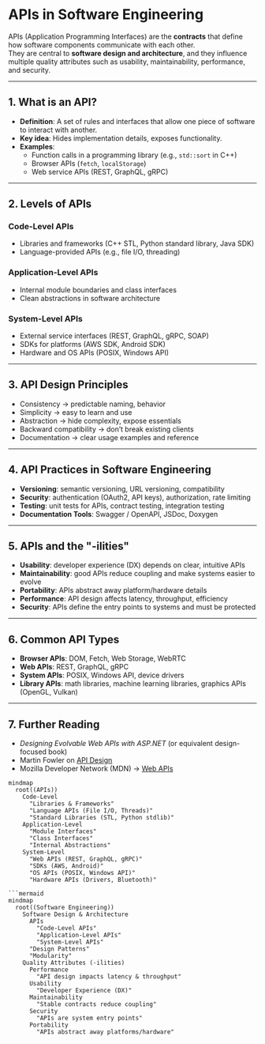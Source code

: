 # APIs in Software Engineering

APIs (Application Programming Interfaces) are the **contracts** that define how software components communicate with each other.  
They are central to **software design and architecture**, and they influence multiple quality attributes such as usability, maintainability, performance, and security.

---

## 1. What is an API?
- **Definition**: A set of rules and interfaces that allow one piece of software to interact with another.
- **Key idea**: Hides implementation details, exposes functionality.
- **Examples**:
  - Function calls in a programming library (e.g., `std::sort` in C++)  
  - Browser APIs (`fetch`, `localStorage`)  
  - Web service APIs (REST, GraphQL, gRPC)  

---

## 2. Levels of APIs
### Code-Level APIs
- Libraries and frameworks (C++ STL, Python standard library, Java SDK)
- Language-provided APIs (e.g., file I/O, threading)

### Application-Level APIs
- Internal module boundaries and class interfaces
- Clean abstractions in software architecture

### System-Level APIs
- External service interfaces (REST, GraphQL, gRPC, SOAP)
- SDKs for platforms (AWS SDK, Android SDK)
- Hardware and OS APIs (POSIX, Windows API)

---

## 3. API Design Principles
- Consistency → predictable naming, behavior
- Simplicity → easy to learn and use
- Abstraction → hide complexity, expose essentials
- Backward compatibility → don’t break existing clients
- Documentation → clear usage examples and reference

---

## 4. API Practices in Software Engineering
- **Versioning**: semantic versioning, URL versioning, compatibility
- **Security**: authentication (OAuth2, API keys), authorization, rate limiting
- **Testing**: unit tests for APIs, contract testing, integration testing
- **Documentation Tools**: Swagger / OpenAPI, JSDoc, Doxygen

---

## 5. APIs and the "-ilities"
- **Usability**: developer experience (DX) depends on clear, intuitive APIs
- **Maintainability**: good APIs reduce coupling and make systems easier to evolve
- **Portability**: APIs abstract away platform/hardware details
- **Performance**: API design affects latency, throughput, efficiency
- **Security**: APIs define the entry points to systems and must be protected

---

## 6. Common API Types
- **Browser APIs**: DOM, Fetch, Web Storage, WebRTC
- **Web APIs**: REST, GraphQL, gRPC
- **System APIs**: POSIX, Windows API, device drivers
- **Library APIs**: math libraries, machine learning libraries, graphics APIs (OpenGL, Vulkan)

---

## 7. Further Reading
- *Designing Evolvable Web APIs with ASP.NET* (or equivalent design-focused book)
- Martin Fowler on [API Design](https://martinfowler.com/articles/richardsonMaturityModel.html)
- Mozilla Developer Network (MDN) → [Web APIs](https://developer.mozilla.org/en-US/docs/Web/API)


```mermaid
mindmap
  root((APIs))
    Code-Level
      "Libraries & Frameworks"
      "Language APIs (File I/O, Threads)"
      "Standard Libraries (STL, Python stdlib)"
    Application-Level
      "Module Interfaces"
      "Class Interfaces"
      "Internal Abstractions"
    System-Level
      "Web APIs (REST, GraphQL, gRPC)"
      "SDKs (AWS, Android)"
      "OS APIs (POSIX, Windows API)"
      "Hardware APIs (Drivers, Bluetooth)"

```mermaid
mindmap
  root((Software Engineering))
    Software Design & Architecture
      APIs
        "Code-Level APIs"
        "Application-Level APIs"
        "System-Level APIs"
      "Design Patterns"
      "Modularity"
    Quality Attributes (-ilities)
      Performance
        "API design impacts latency & throughput"
      Usability
        "Developer Experience (DX)"
      Maintainability
        "Stable contracts reduce coupling"
      Security
        "APIs are system entry points"
      Portability
        "APIs abstract away platforms/hardware"

